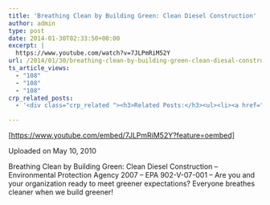 ```yaml
---
title: 'Breathing Clean by Building Green: Clean Diesel Construction'
author: admin
type: post
date: 2014-01-30T02:33:50+00:00
excerpt: |
  https://www.youtube.com/watch?v=7JLPmRiM52Y
url: /2014/01/30/breathing-clean-by-building-green-clean-diesal-construction/
ts_article_views:
  - "108"
  - "108"
  - "108"
crp_related_posts:
  - '<div class="crp_related "><h3>Related Posts:</h3><ul><li><a href="https://scdhub.org/2017/12/25/wastewater-treatment-and-biosolids-management/"    ><img src="https://scdhub.org/wp-content/uploads/2017/12/wastewater-treatment-and-biosoli-150x150.jpg" alt="Wastewater treatment and Biosolids management" title="Wastewater treatment and Biosolids management" width="150" height="150" class="crp_thumb crp_featured" /><span class="crp_title">Wastewater treatment and Biosolids management</span></a></li><li><a href="https://scdhub.org/2017/12/28/collection-system-flow-monitoring/"    ><img src="https://scdhub.org/wp-content/uploads/2017/12/collection-system-flow-monitorin-150x150.jpg" alt="Collection system flow monitoring" title="Collection system flow monitoring" width="150" height="150" class="crp_thumb crp_featured" /><span class="crp_title">Collection system flow monitoring</span></a></li><li><a href="https://scdhub.org/education/social-enterprise/gentrification/"    ><img src="https://scdhub.org/wp-content/plugins/contextual-related-posts/default.png" alt="Gentrification" title="Gentrification" width="150" height="150" class="crp_thumb crp_default" /><span class="crp_title">Gentrification</span></a></li><li><a href="https://scdhub.org/2018/01/06/household-and-neighborhood-sanitation-infrastructures-excreta-wastewater-disposal-in-developing-countries/"    ><img src="https://scdhub.org/wp-content/plugins/contextual-related-posts/default.png" alt="Household and neighborhood Sanitation Infrastructures: Excreta, wastewater disposal in developing countries" title="Household and neighborhood Sanitation Infrastructures: Excreta, wastewater disposal in developing countries" width="150" height="150" class="crp_thumb crp_default" /><span class="crp_title">Household and neighborhood Sanitation&hellip;</span></a></li><li><a href="https://scdhub.org/2017/12/12/8663/"    ><img src="https://scdhub.org/wp-content/uploads/2017/12/8663-150x150.jpg" alt="Diagram of typical private well and pressure tank system" title="Diagram of typical private well and pressure tank system" width="150" height="150" class="crp_thumb crp_featured" /><span class="crp_title">Diagram of typical private well and pressure tank system</span></a></li><li><a href="https://scdhub.org/2017/06/11/earths-keepers-philadelphia-orchard-project/"    ><img src="https://scdhub.org/wp-content/uploads/2017/06/earth-8217-s-keepers-philadelphia-orchard-project-150x150.jpg" alt="Earth&#8217;s Keepers Philadelphia Orchard Project" title="Earth&#8217;s Keepers Philadelphia Orchard Project" width="150" height="150" class="crp_thumb crp_featured" /><span class="crp_title">Earth&#8217;s Keepers Philadelphia Orchard Project</span></a></li></ul><div class="crp_clear"></div></div>'

---
```

[https://www.youtube.com/embed/7JLPmRiM52Y?feature=oembed] 

Uploaded on May 10, 2010
  
Breathing Clean by Building Green: Clean Diesel Construction &#8211; Environmental Protection Agency 2007 &#8211; EPA 902-V-07-001 &#8211; Are you and your organization ready to meet greener expectations? Everyone breathes cleaner when we build greener!